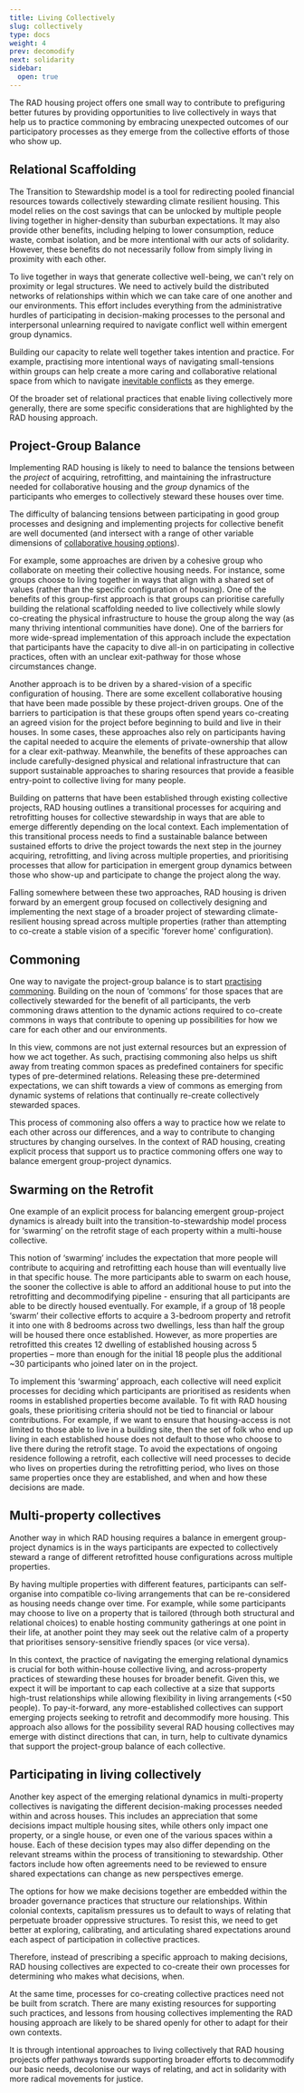 ```yaml
---
title: Living Collectively
slug: collectively
type: docs
weight: 4
prev: decomodify
next: solidarity
sidebar:
  open: true
---
```

The RAD housing project offers one small way to contribute to prefiguring better futures by providing opportunities to live collectively in ways that help us to practice commoning by embracing unexpected outcomes of our participatory processes as they emerge from the collective efforts of those who show up.   

## Relational Scaffolding
The Transition to Stewardship model is a tool for redirecting pooled financial resources towards collectively stewarding climate resilient housing. This model relies on the cost savings that can be unlocked by multiple people living together in higher-density than suburban expectations. It may also provide other benefits, including helping to lower consumption, reduce waste, combat isolation, and be more intentional with our acts of solidarity. However, these benefits do not necessarily follow from simply living in proximity with each other. 

To live together in ways that generate collective well-being, we can't rely on proximity or legal structures. We need to actively build the distributed networks of relationships within which we can take care of one another and our environments. This effort includes everything from the administrative hurdles of participating in decision-making processes to the personal and interpersonal unlearning required to navigate conflict well within emergent group dynamics. 

Building our capacity to relate well together takes intention and practice. For example, practising more intentional ways of navigating small-tensions within groups can help create a more caring and collaborative relational space from which to navigate [inevitable conflicts](https://commonslibrary.org/conflict-is-inevitable-knowledge-roundup/) as they emerge. 

Of the broader set of relational practices that enable living collectively more generally, there are some specific considerations that are highlighted by the RAD housing approach.  

## Project-Group Balance
Implementing RAD housing is likely to need to balance the tensions between the *project* of acquiring, retrofitting, and maintaining the infrastructure needed for collaborative housing and the *group* dynamics of the participants who emerges to collectively steward these houses over time. 

The difficulty of balancing tensions between participating in good group processes and designing and implementing projects for collective benefit are well documented (and intersect with a range of other variable dimensions of [collaborative housing options](https://www.youtube.com/watch?v=rgmj_wp9EOs)).

For example, some approaches are driven by a cohesive group who collaborate on meeting their collective housing needs. For instance, some groups choose to living together in ways that align with a shared set of values (rather than the specific configuration of housing). One of the benefits of this group-first approach is that groups can prioritise carefully building the relational scaffolding needed to live collectively while slowly co-creating the physical infrastructure to house the group along the way (as many thriving intentional communities have done). One of the barriers for more wide-spread implementation of this approach include the expectation that participants have the capacity to dive all-in on participating in collective practices, often with an unclear exit-pathway for those whose circumstances change. 

Another approach is to be driven by a shared-vision of a specific configuration of housing. There are some excellent collaborative housing that have been made possible by these project-driven groups. One of the barriers to participation is that these groups often spend years co-creating an agreed vision for the project before beginning to build and live in their houses. In some cases, these approaches also rely on participants having the capital needed to acquire the elements of private-ownership that allow for a clear exit-pathway. Meanwhile, the benefits of these approaches can include carefully-designed physical and relational infrastructure that can support sustainable approaches to sharing resources that provide a feasible entry-point to collective living for many people.

Building on patterns that have been established through existing collective projects, RAD housing outlines a transitional processes for acquiring and retrofitting houses for collective stewardship in ways that are able to emerge differently depending on the local context. Each implementation of this transitional process needs to find a sustainable balance between sustained efforts to drive the project towards the next step in the journey acquiring, retrofitting, and living across multiple properties, and prioritising processes that allow for participation in emergent group dynamics between those who show-up and participate to change the project along the way. 

Falling somewhere between these two approaches, RAD housing is driven forward by an emergent group focused on collectively designing and implementing the next stage of a broader project of stewarding climate-resilient housing spread across multiple properties (rather than attempting to co-create a stable vision of a specific 'forever home' configuration). 

## Commoning 
One way to navigate the project-group balance is to start [practising commoning](https://commonslibrary.org/practising-commoning/). Building on the noun of ‘commons’ for those spaces that are collectively stewarded for the benefit of all participants, the verb commoning draws attention to the dynamic actions required to co-create commons in ways that contribute to opening up possibilities for how we care for each other and our environments. 

In this view, commons are not just external resources but an expression of how we act together. As such, practising commoning also helps us shift away from treating common spaces as predefined containers for specific types of pre-determined relations. Releasing these pre-determined expectations, we can shift towards a view of commons as emerging from dynamic systems of relations that continually re-create collectively stewarded spaces. 

This process of commoning also offers a way to practice how we relate to each other across our differences, and a way to contribute to changing structures by changing ourselves. In the context of RAD housing, creating explicit process that support us to practice commoning offers one way to balance emergent group-project dynamics. 

## Swarming on the Retrofit
One example of an explicit process for balancing emergent group-project dynamics is already built into the transition-to-stewardship model process for ‘swarming’ on the retrofit stage of each property within a multi-house collective. 

This notion of ‘swarming’ includes the expectation that more people will contribute to acquiring and retrofitting each house than will eventually live in that specific house. The more participants able to swarm on each house, the sooner the collective is able to afford an additional house to put into the retrofitting and decommodifying pipeline - ensuring that all participants are able to be directly housed eventually. For example, if a group of 18 people ‘swarm’ their collective efforts to acquire a 3-bedroom property and retrofit it into one with 8 bedrooms across two dwellings, less than half the group will be housed there once established. However, as more properties are retrofitted this creates 12 dwelling of established housing across 5 properties – more than enough for the initial 18 people plus the additional ~30 participants who joined later on in the project.

To implement this ‘swarming’ approach, each collective will need explicit processes for deciding which participants are prioritised as residents when rooms in established properties become available. To fit with RAD housing goals, these prioritising criteria should not be tied to financial or labour contributions. For example, if we want to ensure that housing-access is not limited to those able to live in a building site, then the set of folk who end up living in each established house does not default to those who choose to live there during the retrofit stage. To avoid the expectations of ongoing residence following a retrofit, each collective will need processes to decide who lives on properties during the retrofitting period, who lives on those same properties once they are established, and when and how these decisions are made. 

## Multi-property collectives
Another way in which RAD housing requires a balance in emergent group-project dynamics is in the ways participants are expected to collectively steward a range of different retrofitted house configurations across multiple properties.    

By having multiple properties with different features, participants can self-organise into compatible co-living arrangements that can be re-considered as housing needs change over time. For example, while some participants may choose to live on a property that is tailored (through both structural and relational choices) to enable hosting community gatherings at one point in their life, at another point they may seek out the relative calm of a property that prioritises sensory-sensitive friendly spaces (or vice versa).  

In this context, the practice of navigating the emerging relational dynamics is crucial for both within-house collective living, and across-property practices of stewarding these houses for broader benefit. Given this, we expect it will be important to cap each collective at a size that supports high-trust relationships while allowing flexibility in living arrangements (<50 people). To pay-it-forward, any more-established collectives can support emerging projects seeking to retrofit and decommodify more housing. This approach also allows for the possibility several RAD housing collectives may emerge with distinct directions that can, in turn, help to cultivate dynamics that support the project-group balance of each collective. 

## Participating in living collectively
Another key aspect of the emerging relational dynamics in multi-property collectives is navigating the different decision-making processes needed within and across houses. This includes an appreciation that some decisions impact multiple housing sites, while others only impact one property, or a single house, or even one of the various spaces within a house. Each of these decision types may also differ depending on the relevant streams within the process of transitioning to stewardship. Other factors include how often agreements need to be reviewed to ensure shared expectations can change as new perspectives emerge.

The options for how we make decisions together are embedded within the broader governance practices that structure our relationships. Within colonial contexts, capitalism pressures us to default to ways of relating that perpetuate broader oppressive structures. To resist this, we need to get better at exploring, calibrating, and articulating shared expectations around each aspect of participation in collective practices. 

Therefore, instead of prescribing a specific approach to making decisions, RAD housing collectives are expected to co-create their own processes for determining who makes what decisions, when.  

At the same time, processes for co-creating collective practices need not be built from scratch. There are many existing resources for supporting such practices, and lessons from housing collectives implementing the RAD housing approach are likely to be shared openly for other to adapt for their own contexts. 

It is through intentional approaches to living collectively that RAD housing projects offer pathways towards supporting broader efforts to decommodify our basic needs, decolonise our ways of relating, and act in solidarity with more radical movements for justice. 